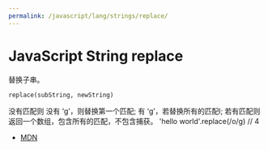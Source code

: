 ```yaml
---
permalink: /javascript/lang/strings/replace/
---
```


# JavaScript String replace

替换子串。

`replace(subString, newString)`


没有匹配则
没有 ‘g’，则替换第一个匹配;
有 ‘g’，若替换所有的匹配l; 若有匹配则返回一个数组，包含所有的匹配，不包含捕获。
'hello world'.replace(/o/g) // 4



- [MDN](https://developer.mozilla.org/en-US/docs/Web/JavaScript/Reference/Global_Objects/String/replace)
